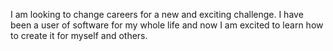 I am looking to change careers for a new and exciting challenge. I have been a user of software for my whole life and now I am excited to learn how to create it for myself and others.
